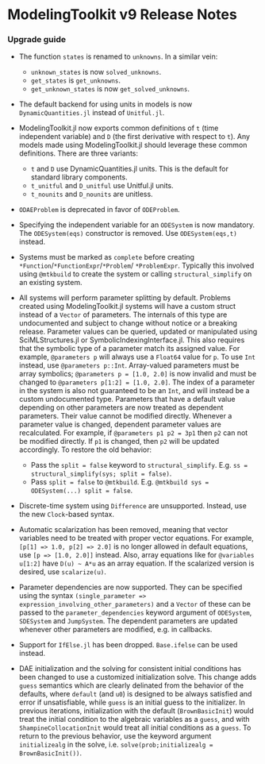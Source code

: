 # ModelingToolkit v9 Release Notes

### Upgrade guide

  - The function `states` is renamed to `unknowns`. In a similar vein:
    
      + `unknown_states` is now `solved_unknowns`.
      + `get_states` is `get_unknowns`.
      + `get_unknown_states` is now `get_solved_unknowns`.

  - The default backend for using units in models is now `DynamicQuantities.jl` instead of
    `Unitful.jl`.
  - ModelingToolkit.jl now exports common definitions of `t` (time independent variable)
    and `D` (the first derivative with respect to `t`). Any models made using ModelingToolkit.jl
    should leverage these common definitions. There are three variants:
    
      + `t` and `D` use DynamicQuantities.jl units. This is the default for standard library
        components.
      + `t_unitful` and `D_unitful` use Unitful.jl units.
      + `t_nounits` and `D_nounits` are unitless.
  - `ODAEProblem` is deprecated in favor of `ODEProblem`.
  - Specifying the independent variable for an `ODESystem` is now mandatory. The `ODESystem(eqs)`
    constructor is removed. Use `ODESystem(eqs,t)` instead.
  - Systems must be marked as `complete` before creating `*Function`/`*FunctionExpr`/`*Problem`/
    `*ProblemExpr`. Typically this involved using `@mtkbuild` to create the system or calling
    `structural_simplify` on an existing system.
  - All systems will perform parameter splitting by default. Problems created using ModelingToolkit.jl
    systems will have a custom struct instead of a `Vector` of parameters. The internals of this
    type are undocumented and subject to change without notice or a breaking release. Parameter values
    can be queried, updated or manipulated using SciMLStructures.jl or SymbolicIndexingInterface.jl.
    This also requires that the symbolic type of a parameter match its assigned value. For example,
    `@parameters p` will always use a `Float64` value for `p`. To use `Int` instead, use
    `@parameters p::Int`. Array-valued parameters must be array symbolics; `@parameters p = [1.0, 2.0]`
    is now invalid and must be changed to `@parameters p[1:2] = [1.0, 2.0]`. The index of a parameter
    in the system is also not guaranteed to be an `Int`, and will instead be a custom undocumented type.
    Parameters that have a default value depending on other parameters are now treated as dependent
    parameters. Their value cannot be modified directly. Whenever a parameter value is changed, dependent
    parameter values are recalculated. For example, if `@parameters p1 p2 = 3p1` then `p2` can not be
    modified directly. If `p1` is changed, then `p2` will be updated accordingly. To restore the old behavior:
    
      + Pass the `split = false` keyword to `structural_simplify`. E.g. `ss = structural_simplify(sys; split = false)`.
      + Pass `split = false` to `@mtkbuild`. E.g. `@mtkbuild sys = ODESystem(...) split = false`.
  - Discrete-time system using `Difference` are unsupported. Instead, use the new `Clock`-based syntax.
  - Automatic scalarization has been removed, meaning that vector variables need to be treated with proper vector
    equations. For example, `[p[1] => 1.0, p[2] => 2.0]` is no longer allowed in default equations, use
    `[p => [1.0, 2.0]]` instead. Also, array equations like for `@variables u[1:2]` have `D(u) ~ A*u` as an
    array equation. If the scalarized version is desired, use `scalarize(u)`.
  - Parameter dependencies are now supported. They can be specified using the syntax
    `(single_parameter => expression_involving_other_parameters)` and a `Vector` of these can be passed to
    the `parameter_dependencies` keyword argument of `ODESystem`, `SDESystem` and `JumpSystem`. The dependent
    parameters are updated whenever other parameters are modified, e.g. in callbacks.
  - Support for `IfElse.jl` has been dropped. `Base.ifelse` can be used instead.
  - DAE initialization and the solving for consistent initial conditions has been changed to use a customized
    initialization solve. This change adds `guess` semantics which are clearly delinated from the behavior of
    the defaults, where `default` (and `u0`) is designed to be always satisfied and error if unsatisfiable,
    while `guess` is an initial guess to the initializer. In previous iterations, initialization with the
    default (`BrownBasicInit`) would treat the initial condition to the algebraic variables as a `guess`,
    and with `ShampineCollocationInit` would treat all initial conditions as a `guess`. To return to the
    previous behavior, use the keyword argument `initializealg` in the solve, i.e.
    `solve(prob;initializealg = BrownBasicInit())`.
